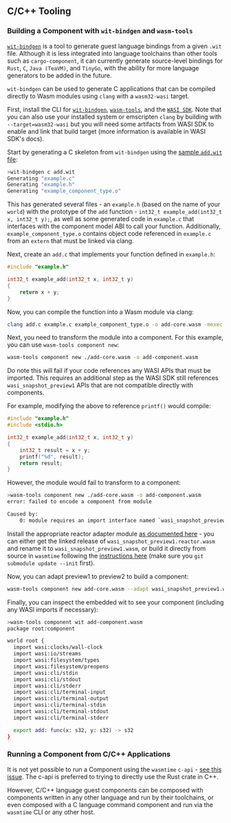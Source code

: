 ## C/C++ Tooling

### Building a Component with `wit-bindgen` and `wasm-tools`

[`wit-bindgen`](https://github.com/bytecodealliance/wit-bindgen) is a tool to generate guest language bindings from a given `.wit` file. Although it is less integrated into language toolchains than other tools such as `cargo-component`, it can currently generate source-level bindings for `Rust`, `C`, `Java (TeaVM)`, and `TinyGo`, with the ability for more language generators to be added in the future. 

`wit-bindgen` can be used to generate C applications that can be compiled directly to Wasm modules using `clang` with a `wasm32-wasi` target.

First, install the CLI for [`wit-bindgen`](https://github.com/bytecodealliance/wit-bindgen#cli-installation), [`wasm-tools`](https://github.com/bytecodealliance/wasm-tools), and the [`WASI SDK`](https://github.com/webassembly/wasi-sdk). Note that you can also use your installed system or emscripten `clang` by building with `--target=wasm32-wasi` but you will need some artifacts from WASI SDK to enable and link that build target (more information is available in WASI SDK's docs).

Start by generating a C skeleton from `wit-bindgen` using the [sample `add.wit` file](../../examples/example-host/add.wit): 
```sh
>wit-bindgen c add.wit
Generating "example.c"
Generating "example.h"
Generating "example_component_type.o"
```

This has generated several files - an `example.h` (based on the name of your `world`) with the prototype of the `add` function - `int32_t example_add(int32_t x, int32_t y);`, as well as some generated code in `example.c` that interfaces with the component model ABI to call your function. Additionally, `example_component_type.o` contains object code referenced in `example.c` from an `extern` that must be linked via clang.

Next, create an `add.c` that implements your function defined in `example.h`:
```c
#include "example.h"

int32_t example_add(int32_t x, int32_t y)
{
	return x + y;
}
```

Now, you can compile the function into a Wasm module via clang:
```sh
clang add.c example.c example_component_type.o -o add-core.wasm -mexec-model=reactor
```

Next, you need to transform the module into a component.  For this example, you can use `wasm-tools component new`:
```sh
wasm-tools component new ./add-core.wasm -o add-component.wasm
```

Do note this will fail if your code references any WASI APIs that must be imported. This requires an additional step as the WASI SDK still references `wasi_snapshot_preview1` APIs that are not compatible directly with components. 

For example, modifying the above to reference `printf()` would compile:
```c
#include "example.h"
#include <stdio.h>

int32_t example_add(int32_t x, int32_t y)
{
	int32_t result = x + y;
	printf("%d", result);
	return result;
}
```

However, the module would fail to transform to a component:
```sh
>wasm-tools component new ./add-core.wasm -o add-component.wasm
error: failed to encode a component from module

Caused by:
    0: module requires an import interface named `wasi_snapshot_preview1`
```

Install the appropriate reactor adapter module [as documented here](https://github.com/bytecodealliance/wit-bindgen#creating-components-wasi) - you can either get the linked release of `wasi_snapshot_preview1.reactor.wasm` and rename it to `wasi_snapshot_preview1.wasm`, or build it directly from source in `wasmtime` following the [instructions here](https://github.com/bytecodealliance/wasmtime/tree/main/crates/wasi-preview1-component-adapter) (make sure you `git submodule update --init` first).

Now, you can adapt preview1 to preview2 to build a component:
```sh
wasm-tools component new add-core.wasm --adapt wasi_snapshot_preview1.wasm -o add-component.wasm
```

Finally, you can inspect the embedded wit to see your component (including any WASI imports if necessary):
```sh
>wasm-tools component wit add-component.wasm
package root:component

world root {
  import wasi:clocks/wall-clock
  import wasi:io/streams
  import wasi:filesystem/types
  import wasi:filesystem/preopens
  import wasi:cli/stdin
  import wasi:cli/stdout
  import wasi:cli/stderr
  import wasi:cli/terminal-input
  import wasi:cli/terminal-output
  import wasi:cli/terminal-stdin
  import wasi:cli/terminal-stdout
  import wasi:cli/terminal-stderr

  export add: func(x: s32, y: s32) -> s32
}
```


### Running a Component from C/C++ Applications

It is not yet possible to run a Component using the `wasmtime` `c-api` - [see this issue](https://github.com/bytecodealliance/wasmtime/issues/6987). The c-api is preferred to trying to directly use the Rust crate in C++. 

However, C/C++ language guest components can be composed with components written in any other language and run by their toolchains, or even composed with a C language command component and run via the `wasmtime` CLI or any other host.